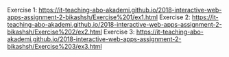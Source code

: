 Exercise 1: https://it-teaching-abo-akademi.github.io/2018-interactive-web-apps-assignment-2-bikashsh/Exercise%201/ex1.html
Exercise 2: https://it-teaching-abo-akademi.github.io/2018-interactive-web-apps-assignment-2-bikashsh/Exercise%202/ex2.html
Exercise 3: https://it-teaching-abo-akademi.github.io/2018-interactive-web-apps-assignment-2-bikashsh/Exercise%203/ex3.html
